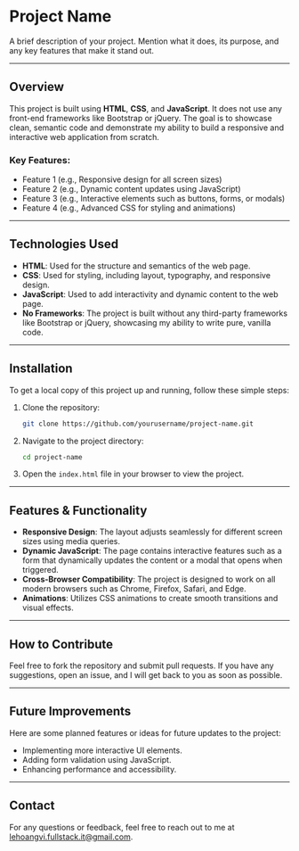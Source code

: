 # Project Name

A brief description of your project. Mention what it does, its purpose, and any key features that make it stand out.

---

## Overview

This project is built using **HTML**, **CSS**, and **JavaScript**. It does not use any front-end frameworks like Bootstrap or jQuery. The goal is to showcase clean, semantic code and demonstrate my ability to build a responsive and interactive web application from scratch.

### Key Features:
- Feature 1 (e.g., Responsive design for all screen sizes)
- Feature 2 (e.g., Dynamic content updates using JavaScript)
- Feature 3 (e.g., Interactive elements such as buttons, forms, or modals)
- Feature 4 (e.g., Advanced CSS for styling and animations)

---

## Technologies Used

- **HTML**: Used for the structure and semantics of the web page.
- **CSS**: Used for styling, including layout, typography, and responsive design.
- **JavaScript**: Used to add interactivity and dynamic content to the web page.
- **No Frameworks**: The project is built without any third-party frameworks like Bootstrap or jQuery, showcasing my ability to write pure, vanilla code.

---

## Installation

To get a local copy of this project up and running, follow these simple steps:

1. Clone the repository:
    ```bash
    git clone https://github.com/yourusername/project-name.git
    ```

2. Navigate to the project directory:
    ```bash
    cd project-name
    ```

3. Open the `index.html` file in your browser to view the project.

---

## Features & Functionality

- **Responsive Design**: The layout adjusts seamlessly for different screen sizes using media queries.
- **Dynamic JavaScript**: The page contains interactive features such as a form that dynamically updates the content or a modal that opens when triggered.
- **Cross-Browser Compatibility**: The project is designed to work on all modern browsers such as Chrome, Firefox, Safari, and Edge.
- **Animations**: Utilizes CSS animations to create smooth transitions and visual effects.

---



## How to Contribute

Feel free to fork the repository and submit pull requests. If you have any suggestions, open an issue, and I will get back to you as soon as possible.

---

## Future Improvements

Here are some planned features or ideas for future updates to the project:

- Implementing more interactive UI elements.
- Adding form validation using JavaScript.
- Enhancing performance and accessibility.

---

## Contact

For any questions or feedback, feel free to reach out to me at [lehoangvi.fullstack.it@gmail.com](mailto:lehoangvi.fullstack.it@gmail.com).
